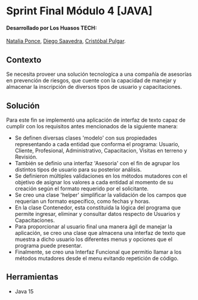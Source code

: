 # Sprint Final Módulo 4 [JAVA]

#### Desarrollado por Los Huasos TECH:

[Natalia Ponce](https://github.com/Natalia1428),
[Diego Saavedra](https://github.com/dleonDesarrollo),
[Cristóbal Pulgar](https://github.com/CristobalNPE).

## Contexto

Se necesita proveer una solución tecnologíca a una compañía
de asesorías en prevención de riesgos, que cuente con la
capacidad de manejar y almacenar la inscripción de diversos
tipos de usuario y capacitaciones.

## Solución

Para este fin se implementó una aplicación de interfaz de texto
capaz de cumplir con los requisitos antes mencionados de la
siguiente manera:

- Se definen diversas clases 'modelo' con sus propiedades representando a cada
  entidad que conforma el programa: Usuario, Cliente, Profesional,
  Administrativo, Capacitacion, Visitas en terreno y Revisión.
- También se definio una interfaz 'Asesoria' con el fin de
  agrupar los distintos tipos de usuario para su posterior análisis.
- Se definieron múltiples validaciones en los métodos mutadores
  con el objetivo de asignar los valores a cada entidad al momento
  de su creación según el formato requerido por el solicitante.
- Se creo una clase 'helper' simplificar la validación de los
  campos que requerian un formato específico, como fechas y horas.
- En la clase Contenedor, esta constituida la lógica del programa
  que permite ingresar, eliminar y consultar datos respecto de Usuarios
  y Capacitaciones.
- Para proporcionar al usuario final una manera ágil de manejar la
  aplicación, se creo una clase que almacena una interfaz de texto que
  muestra a dicho usuario los diferentes menus y opciones que el programa
  puede presentar.
- Finalmente, se creo una Interfaz Funcional que permitio llamar a
  los métodos mutadores desde el menu evitando repetición de código.

## Herramientas

- Java 15

